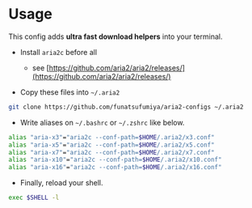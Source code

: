 # Usage

This config adds **ultra fast download helpers** into your terminal.

- Install `aria2c` before all

  - see [https://github.com/aria2/aria2/releases/](https://github.com/aria2/aria2/releases/)

- Copy these files into `~/.aria2`

```bash
git clone https://github.com/funatsufumiya/aria2-configs ~/.aria2
```

- Write aliases on `~/.bashrc` or `~/.zshrc` like below.

```bash
alias "aria-x3"="aria2c --conf-path=$HOME/.aria2/x3.conf"
alias "aria-x5"="aria2c --conf-path=$HOME/.aria2/x5.conf"
alias "aria-x7"="aria2c --conf-path=$HOME/.aria2/x7.conf"
alias "aria-x10"="aria2c --conf-path=$HOME/.aria2/x10.conf"
alias "aria-x16"="aria2c --conf-path=$HOME/.aria2/x16.conf"
```
- Finally, reload your shell.

```bash
exec $SHELL -l
```
